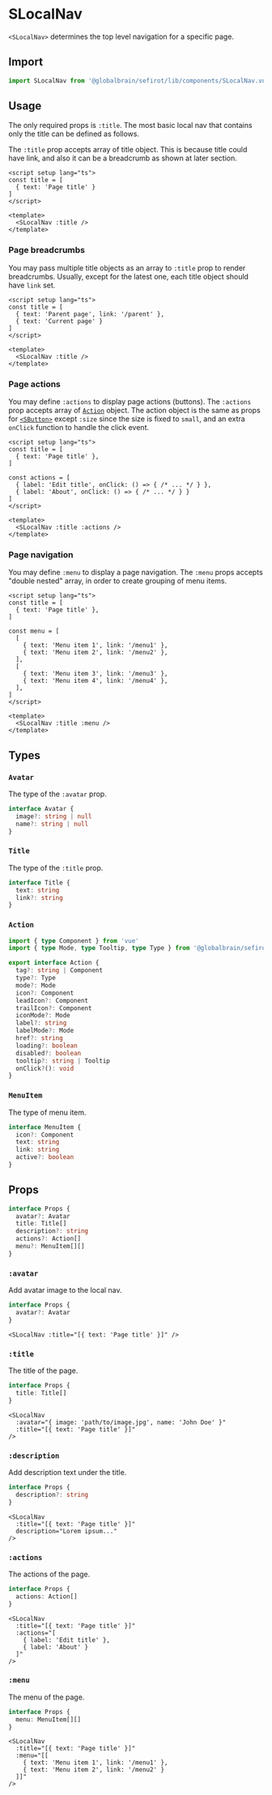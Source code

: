 # SLocalNav

`<SLocalNav>` determines the top level navigation for a specific page.

## Import

```ts
import SLocalNav from '@globalbrain/sefirot/lib/components/SLocalNav.vue'
```

## Usage

The only required props is `:title`. The most basic local nav that contains only the title can be defined as follows.

The `:title` prop accepts array of title object. This is because title could have link, and also it can be a breadcrumb as shown at later section.

```vue
<script setup lang="ts">
const title = [
  { text: 'Page title' }
]
</script>

<template>
  <SLocalNav :title />
</template>
```

### Page breadcrumbs

You may pass multiple title objects as an array to `:title` prop to render breadcrumbs. Usually, except for the latest one, each title object should have `link` set.

```vue
<script setup lang="ts">
const title = [
  { text: 'Parent page', link: '/parent' },
  { text: 'Current page' }
]
</script>

<template>
  <SLocalNav :title />
</template>
```

### Page actions

You may define `:actions` to display page actions (buttons). The `:actions` prop accepts array of [`Action`](#action) object. The action object is the same as props for [`<SButton>`](button) except `:size` since the size is fixed to `small`, and an extra `onClick` function to handle the click event.

```vue
<script setup lang="ts">
const title = [
  { text: 'Page title' },
]

const actions = [
  { label: 'Edit title', onClick: () => { /* ... */ } },
  { label: 'About', onClick: () => { /* ... */ } }
]
</script>

<template>
  <SLocalNav :title :actions />
</template>
```

### Page navigation

You may define `:menu` to display a page navigation. The `:menu` props accepts "double nested" array, in order to create grouping of menu items.

```vue
<script setup lang="ts">
const title = [
  { text: 'Page title' },
]

const menu = [
  [
    { text: 'Menu item 1', link: '/menu1' },
    { text: 'Menu item 2', link: '/menu2' },
  ],
  [
    { text: 'Menu item 3', link: '/menu3' },
    { text: 'Menu item 4', link: '/menu4' },
  ],
]
</script>

<template>
  <SLocalNav :title :menu />
</template>
```

## Types

### `Avatar`

The type of the `:avatar` prop.

```ts
interface Avatar {
  image?: string | null
  name?: string | null
}
```

### `Title`

The type of the `:title` prop.

```ts
interface Title {
  text: string
  link?: string
}
```

### `Action`

```ts
import { type Component } from 'vue'
import { type Mode, type Tooltip, type Type } from '@globalbrain/sefirot/lib/components/SButton.vue'

export interface Action {
  tag?: string | Component
  type?: Type
  mode?: Mode
  icon?: Component
  leadIcon?: Component
  trailIcon?: Component
  iconMode?: Mode
  label?: string
  labelMode?: Mode
  href?: string
  loading?: boolean
  disabled?: boolean
  tooltip?: string | Tooltip
  onClick?(): void
}
```

### `MenuItem`

The type of menu item.

```ts
interface MenuItem {
  icon?: Component
  text: string
  link: string
  active?: boolean
}
```

## Props

```ts
interface Props {
  avatar?: Avatar
  title: Title[]
  description?: string
  actions?: Action[]
  menu?: MenuItem[][]
}
```

### `:avatar`

Add avatar image to the local nav.

```ts
interface Props {
  avatar?: Avatar
}
```

```vue-html
<SLocalNav :title="[{ text: 'Page title' }]" />
```

### `:title`

The title of the page.

```ts
interface Props {
  title: Title[]
}
```

```vue-html
<SLocalNav
  :avatar="{ image: 'path/to/image.jpg', name: 'John Doe' }"
  :title="[{ text: 'Page title' }]"
/>
```

### `:description`

Add description text under the title.

```ts
interface Props {
  description?: string
}
```

```vue-html
<SLocalNav
  :title="[{ text: 'Page title' }]"
  description="Lorem ipsum..."
/>
```

### `:actions`

The actions of the page.

```ts
interface Props {
  actions: Action[]
}
```

```vue-html
<SLocalNav
  :title="[{ text: 'Page title' }]"
  :actions="[
    { label: 'Edit title' },
    { label: 'About' }
  ]"
/>
```

### `:menu`

The menu of the page.

```ts
interface Props {
  menu: MenuItem[][]
}
```

```vue-html
<SLocalNav
  :title="[{ text: 'Page title' }]"
  :menu="[[
    { text: 'Menu item 1', link: '/menu1' },
    { text: 'Menu item 2', link: '/menu2' }
  ]]"
/>
```
